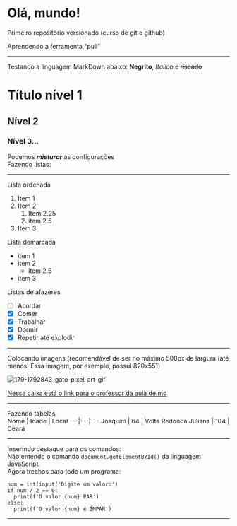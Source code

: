 # Olá, mundo!
 Primeiro repositório versionado (curso de git e github) 

Aprendendo a ferramenta "pull"
***
Testando a linguagem MarkDown abaixo: 
**Negrito**, *Itálico* e ~~riscado~~
# Título nível 1 
## Nível 2 <br>
### Nível 3...

Podemos ***misturar*** as configurações <br>
Fazendo listas:
***
Lista ordenada
1. Item 1
1. Item 2
   1. Item 2.25
   84. item 2.5
482. Item 3

Lista demarcada
* item 1
* item 2
   * item 2.5
* item 3

Listas de afazeres <br>
- [ ] Acordar
- [x] Comer
- [x] Trabalhar
- [x] Dormir
- [x] Repetir até explodir
***
Colocando imagens (recomendável de ser no máximo 500px de largura (até menos. Essa imagem, por exemplo, possui 820x551) <br>

![179-1792843_gato-pixel-art-gif](https://user-images.githubusercontent.com/129119756/229937027-32522360-babc-43d0-af2d-5f475c1b7c30.png) <br>

[Nessa caixa está o link para o professor da aula de md](https://github.com/gustavoguanabara/git-github) 
***
Fazendo tabelas: <br>
 Nome | Idade | Local
 ---|---|---
 Joaquim | 64 | Volta Redonda
 Juliana | 104 | Ceará
 ***
 Inserindo destaque para os comandos: <br>
 Não entendo o comando `document.getElementBYId()` da linguagem JavaScript.
 <br>Agora trechos para todo um programa: 
 ```
 num = int(input('Digite um valor:')
 if num / 2 == 0:
   print(f'O valor {num} PAR')
 else:
   print(f'O valor {num} é ÍMPAR')
 ```
 ***
